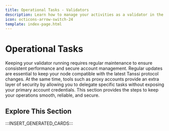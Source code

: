 ```yaml
---
title: Operational Tasks - Validators
description: Learn how to manage your activities as a validator in the Tanssi network protocol, including managing your account, upgrading your node, and more.
icon: octicons-arrow-switch-24
template: index-page.html
---
```


# Operational Tasks

Keeping your validator running requires regular maintenance to ensure consistent performance and secure account management. Regular updates are essential to keep your node compatible with the latest Tanssi protocol changes. At the same time, tools such as proxy accounts provide an extra layer of security by allowing you to delegate specific tasks without exposing your primary account credentials. This section provides the steps to keep your operations smooth, reliable, and secure.

## Explore This Section

:::INSERT_GENERATED_CARDS::: 